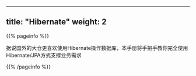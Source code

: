 
---
title: "Hibernate"
weight: 2
---

{{% pageinfo %}}

据说国外的大仓更喜欢使用Hibernate操作数据库，本手册将手把手教你完全使用Hibernate/JPA方式支撑业务需求

{{% /pageinfo %}}
